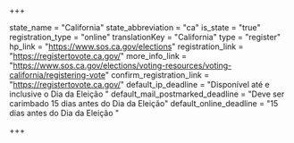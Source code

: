 +++

state_name = "California"
state_abbreviation = "ca"
is_state = "true"
registration_type = "online"
translationKey = "California"
type = "register"
hp_link = "https://www.sos.ca.gov/elections"
registration_link = "https://registertovote.ca.gov/"
more_info_link = "https://www.sos.ca.gov/elections/voting-resources/voting-california/registering-vote"
confirm_registration_link = "https://registertovote.ca.gov/"
default_ip_deadline = "Disponível até e inclusive o Dia da Eleição "
default_mail_postmarked_deadline = "Deve ser carimbado 15 dias antes do Dia da Eleição"
default_online_deadline = "15 dias antes do Dia da Eleição "

+++